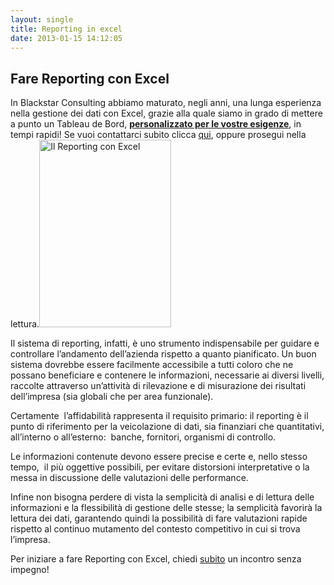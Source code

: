 ```yaml
---
layout: single
title: Reporting in excel
date: 2013-01-15 14:12:05
---
```

<h2>Fare Reporting con Excel</h2>
In Blackstar Consulting abbiamo maturato, negli anni, una lunga esperienza nella gestione dei dati con Excel, grazie alla quale siamo in grado di mettere a punto un Tableau de Bord, <strong><span style="text-decoration: underline;">personalizzato per le vostre esigenze</span></strong>, in tempi rapidi! Se vuoi contattarci subito clicca <a href="mailto:info@menicucci.co" target="_blank">qui</a>, oppure prosegui nella lettura.<img class="alignleft wp-image-496 size-medium" src="http://www.menicucci.co/wp-content/uploads/2013/01/BWReport-211x300.png" alt="Il Reporting con Excel" width="211" height="300" />

Il sistema di reporting, infatti, è uno strumento indispensabile per guidare e controllare l’andamento dell’azienda rispetto a quanto pianificato. Un buon sistema dovrebbe essere facilmente accessibile a tutti coloro che ne possano beneficiare e contenere le informazioni, necessarie ai diversi livelli, raccolte attraverso un’attività di rilevazione e di misurazione dei risultati dell’impresa (sia globali che per area funzionale).

Certamente  l’affidabilità rappresenta il requisito primario: il reporting è il punto di riferimento per la veicolazione di dati, sia finanziari che quantitativi, all’interno o all’esterno:  banche, fornitori, organismi di controllo.

Le informazioni contenute devono essere precise e certe e, nello stesso tempo,  il più oggettive possibili, per evitare distorsioni interpretative o la messa in discussione delle valutazioni delle performance.

Infine non bisogna perdere di vista la semplicità di analisi e di lettura delle informazioni e la flessibilità di gestione delle stesse; la semplicità favorirà la lettura dei dati, garantendo quindi la possibilità di fare valutazioni rapide rispetto al continuo mutamento del contesto competitivo in cui si trova l’impresa.

Per iniziare a fare Reporting con Excel, chiedi <a href="http://www.menicucci.co/consulenza-di-direzione-preliminare/" target="_blank">subito</a> un incontro senza impegno!